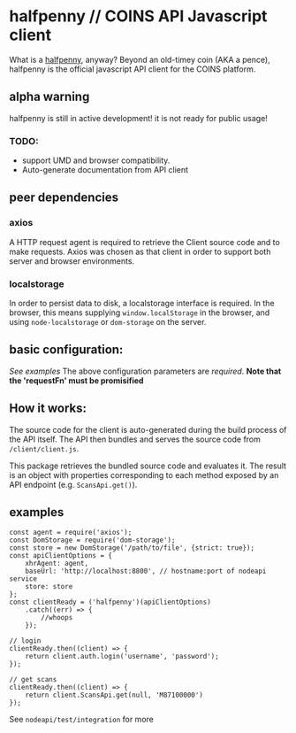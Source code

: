 # halfpenny // COINS API Javascript client

What is a [halfpenny](https://en.wikipedia.org/wiki/Halfpenny_(British_pre-decimal_coin)), anyway?  Beyond an old-timey coin (AKA a pence), halfpenny is the official javascript API client for the COINS platform.

## alpha warning
halfpenny is still in active development!  it is not ready for public usage!

### TODO:
* support UMD and browser compatibility.
* Auto-generate documentation from API client

## peer dependencies

### axios
A HTTP request agent is required to retrieve the Client source code and to make
requests. Axios was chosen as that client in order to support both server and
browser environments.

### localstorage
In order to persist data to disk, a localstorage interface is required. In the
browser, this means supplying `window.localStorage` in the browser, and using
`node-localstorage` or `dom-storage` on the server.

## basic configuration:
*See examples*
The above configuration parameters are *required*.
**Note that the 'requestFn' must be promisified**

## How it works:

The source code for the client is auto-generated during the build process of the
API itself. The API then bundles and serves the source code from `/client/client.js`.

This package retrieves the bundled source code and evaluates it. The result is an
object with properties corresponding to each method exposed by an API endpoint
(e.g. `ScansApi.get()`).

## examples

```
const agent = require('axios');
const DomStorage = require('dom-storage');
const store = new DomStorage('/path/to/file', {strict: true});
const apiClientOptions = {
    xhrAgent: agent,
    baseUrl: 'http://localhost:8800', // hostname:port of nodeapi service
    store: store
};
const clientReady = ('halfpenny')(apiClientOptions)
    .catch((err) => {
        //whoops
    });

// login
clientReady.then((client) => {
    return client.auth.login('username', 'password');
});

// get scans
clientReady.then((client) => {
    return client.ScansApi.get(null, 'M87100000')
});
```

See `nodeapi/test/integration` for more
